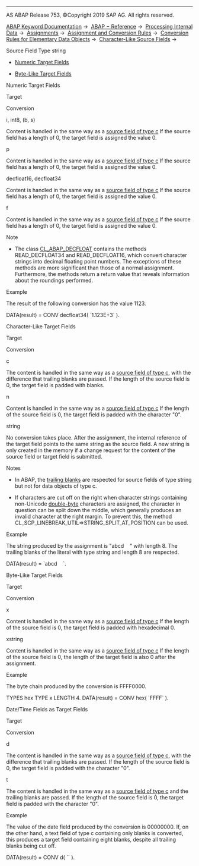   

* * *

AS ABAP Release 753, ©Copyright 2019 SAP AG. All rights reserved.

[ABAP Keyword Documentation](javascript:call_link\('abenabap.htm'\)) →  [ABAP − Reference](javascript:call_link\('abenabap_reference.htm'\)) →  [Processing Internal Data](javascript:call_link\('abenabap_data_working.htm'\)) →  [Assignments](javascript:call_link\('abenvalue_assignments.htm'\)) →  [Assignment and Conversion Rules](javascript:call_link\('abenconversion_rules.htm'\)) →  [Conversion Rules for Elementary Data Objects](javascript:call_link\('abenconversion_elementary.htm'\)) →  [Character-Like Source Fields](javascript:call_link\('abencharacter_source_fields.htm'\)) → 

Source Field Type string

-   [Numeric Target Fields](#abenconversion-type-string-1--------character-like-target-fields---@ITOC@@ABENCONVERSION_TYPE_STRING_2)

-   [Byte-Like Target Fields](#abenconversion-type-string-3--------date-time-fields-as-target-fields---@ITOC@@ABENCONVERSION_TYPE_STRING_4)

Numeric Target Fields

Target

Conversion

i, int8, (b, s)

Content is handled in the same way as a [source field of type c](javascript:call_link\('abenconversion_type_c.htm'\)) If the source field has a length of 0, the target field is assigned the value 0.

p

Content is handled in the same way as a [source field of type c](javascript:call_link\('abenconversion_type_c.htm'\)) If the source field has a length of 0, the target field is assigned the value 0.

decfloat16, decfloat34

Content is handled in the same way as a [source field of type c](javascript:call_link\('abenconversion_type_c.htm'\)) If the source field has a length of 0, the target field is assigned the value 0.

f

Content is handled in the same way as a [source field of type c](javascript:call_link\('abenconversion_type_c.htm'\)) If the source field has a length of 0, the target field is assigned the value 0.

Note

-   The class [CL\_ABAP\_DECFLOAT](javascript:call_link\('abencl_abap_decfloat_doc.htm'\)) contains the methods READ\_DECFLOAT34 and READ\_DECFLOAT16, which convert character strings into decimal floating point numbers. The exceptions of these methods are more significant than those of a normal assignment. Furthermore, the methods return a return value that reveals information about the roundings performed.

Example

The result of the following conversion has the value 1123.

DATA(result) = CONV decfloat34( \`1.123E+3\` ).

Character-Like Target Fields

Target

Conversion

c

The content is handled in the same way as a [source field of type c](javascript:call_link\('abenconversion_type_c.htm'\)), with the difference that trailing blanks are passed. If the length of the source field is 0, the target field is padded with blanks.

n

Content is handled in the same way as a [source field of type c](javascript:call_link\('abenconversion_type_c.htm'\)) If the length of the source field is 0, the target field is padded with the character "0".

string

No conversion takes place. After the assignment, the internal reference of the target field points to the same string as the source field. A new string is only created in the memory if a change request for the content of the source field or target field is submitted.

Notes

-   In ABAP, the [trailing blanks](javascript:call_link\('abenabap_data_string.htm'\)) are respected for source fields of type string but not for data objects of type c.

-   If characters are cut off on the right when character strings containing non-Unicode [double-byte](javascript:call_link\('abendouble_byte_code_glosry.htm'\) "Glossary Entry") characters are assigned, the character in question can be split down the middle, which generally produces an invalid character at the right margin. To prevent this, the method CL\_SCP\_LINEBREAK\_UTIL=>STRING\_SPLIT\_AT\_POSITION can be used.

Example

The string produced by the assignment is "abcd    " with length 8. The trailing blanks of the literal with type string and length 8 are respected.

DATA(result) = \`abcd    \`.

Byte-Like Target Fields

Target

Conversion

x

Content is handled in the same way as a [source field of type c](javascript:call_link\('abenconversion_type_c.htm'\)) If the length of the source field is 0, the target field is padded with hexadecimal 0.

xstring

Content is handled in the same way as a [source field of type c](javascript:call_link\('abenconversion_type_c.htm'\)) If the length of the source field is 0, the length of the target field is also 0 after the assignment.

Example

The byte chain produced by the conversion is FFFF0000.

TYPES hex TYPE x LENGTH 4.
DATA(result) = CONV hex( \`FFFF\` ).

Date/Time Fields as Target Fields

Target

Conversion

d

The content is handled in the same way as a [source field of type c](javascript:call_link\('abenconversion_type_c.htm'\)), with the difference that trailing blanks are passed. If the length of the source field is 0, the target field is padded with the character "0".

t

The content is handled in the same way as a [source field of type c](javascript:call_link\('abenconversion_type_c.htm'\)) and the trailing blanks are passed. If the length of the source field is 0, the target field is padded with the character "0".

Example

The value of the date field produced by the conversion is 00000000. If, on the other hand, a text field of type c containing only blanks is converted, this produces a target field containing eight blanks, despite all trailing blanks being cut off.

DATA(result) = CONV d( \`\` ).